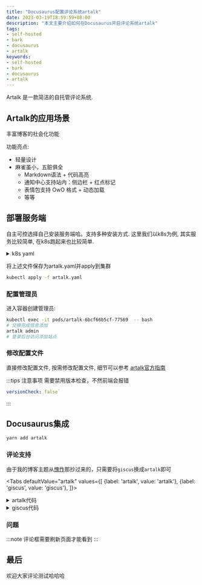 ```yaml
---
title: "Docusaurus配置评论系统artalk"
date: 2023-03-19T18:59:59+08:00
description: "本文主要介绍如何在Docusaurus开启评论系统artalk"
tags:
- self-hosted
- bark
- docusaurus
- artalk
keywords:
- self-hosted
- bark
- docusaurus
- artalk
---
```






Artalk 是一款简洁的自托管评论系统.

<!-- truncate -->

## Artalk的应用场景

丰富博客的社会化功能

功能亮点:

- 轻量设计
- 麻雀虽小，五脏俱全
  - Markdown语法 + 代码高亮
  - 通知中心支持站内：侧边栏 + 红点标记
  - 表情包支持 OwO 格式 + 动态加载
  - 等等

## 部署服务端

自主可控选择自己安装服务端哈。支持多种安装方式. 这里我们以k8s为例, 其实服务比较简单, 在k8s跑起来也比较简单.

<details>
<summary>k8s yaml</summary>

```yaml title="artalk.yaml"
apiVersion: v1
kind: PersistentVolumeClaim
metadata:
  labels:
    k8s.ysicing.me/name: artalk
  name: artalk
spec:
  # storageClassName: tkecfs
  accessModes:
    - ReadWriteMany
  resources:
    requests:
      storage: 1Gi
---
apiVersion: apps/v1
kind: Deployment
metadata:
  labels:
    k8s.ysicing.me/name: artalk
  name: artalk
spec:
  replicas: 1
  selector:
    matchLabels:
      k8s.ysicing.me/name: artalk
  strategy:
    rollingUpdate:
      maxSurge: 25%
      maxUnavailable: 0%
    type: RollingUpdate
  template:
    metadata:
      labels:
        k8s.ysicing.me/name: artalk
    spec:
      containers:
      - image: artalk/artalk-go
        imagePullPolicy: Always
        name: artalk
        resources:
          limits:
            cpu: 150m
            memory: 256Mi
          requests:
            cpu: 50m
            memory: 128Mi
        volumeMounts:
        - mountPath: /data
          name: artalk
      restartPolicy: Always
      volumes:
      - name: artalk
        persistentVolumeClaim:
          claimName: artalk
---
apiVersion: v1
kind: Service
metadata:
  labels:
    k8s.ysicing.me/name: artalk
  name: artalk
spec:
  ports:
  - name: http
    port: 23366
    protocol: TCP
    targetPort: 23366
  selector:
    k8s.ysicing.me/name: artalk
  type: ClusterIP
---
apiVersion: networking.k8s.io/v1
kind: Ingress
metadata:
  labels:
    k8s.ysicing.me/name: artalk
  name: artalk
spec:
  rules:
  - host: artalk.ysicing.cloud
    http:
      paths:
      - backend:
          service:
            name: artalk
            port:
              name: http
        path: /
        pathType: ImplementationSpecific

```

</details>

将上述文件保存为artalk.yaml并apply到集群

```bash
kubectl apply -f artalk.yaml
```

### 配置管理员

进入容器创建管理员:

```bash
kubectl exec -it pods/artalk-6bcf66b5cf-77569  -- bash
# 交换完成信息添加
artalk admin
# 登录后台访问添加站点
```

### 修改配置文件

直接修改配置文件, 按需修改配置文件, 细节可以参考 [artalk官方指南](https://artalk.js.org/guide/frontend/sidebar.html)

:::tips 注意事项
需要禁用版本检查，不然前端会报错

```yaml title="需要检查这个参数是否为false"
versionCheck: false`
```

:::

## Docusaurus集成

```bash
yarn add artalk
```

### 评论支持

由于我的博客主题从[愧怍](https://kuizuo.cn/)那抄过来的，只需要将`giscus`换成`artalk`即可

<Tabs
  defaultValue="artalk"
  values={[
    {label: 'artalk', value: 'artalk'},
    {label: 'giscus', value: 'giscus'},
  ]}>
  <TabItem value="artalk" label="artalk">
    <details>
<summary>artalk代码</summary>

```ts
import React, { useEffect }  from 'react'
import 'artalk/dist/Artalk.css'
import BrowserOnly from '@docusaurus/BrowserOnly';
export default function Comment(): JSX.Element {
  return (
    <BrowserOnly fallback={<div>Loading Comments...</div>}>
      {() => {
        const Artalk = require('artalk').default;
        useEffect(() => {
          Artalk.init({
            el: '#comment',
            pageKey: `${window.location.pathname}`,
            pageTitle: `${window.document.title}`,
            server: 'https://artalk.ysicing.cloud/',
            site: '缘生笔记',
          });
        });
        return <div id="comment" className="artalk-comments" />;
      }}
    </BrowserOnly>
  );
}
```

</details>

  </TabItem>
  <TabItem value="giscus" label="giscus">
        <details>
<summary>giscus代码</summary>

```ts
import React from 'react'
import { useThemeConfig, useColorMode } from '@docusaurus/theme-common'
import useDocusaurusContext from '@docusaurus/useDocusaurusContext'
import { ThemeConfig } from '@docusaurus/preset-classic'
import BrowserOnly from '@docusaurus/BrowserOnly'
import Giscus, { GiscusProps } from '@giscus/react'

interface CustomThemeConfig extends ThemeConfig {
  giscus: GiscusProps & { darkTheme: string }
}

const defaultConfig: Partial<GiscusProps> & { darkTheme: string } = {
  id: 'comments',
  mapping: 'title',
  reactionsEnabled: '1',
  emitMetadata: '0',
  inputPosition: 'top',
  lang: 'zh-CN',
  theme: 'light',
  darkTheme: 'dark',
}

export default function Comment(): JSX.Element {
  const themeConfig = useThemeConfig() as CustomThemeConfig
  const { i18n } = useDocusaurusContext()

  // merge default config
  const giscus = { ...defaultConfig, ...themeConfig.giscus }

  if (!giscus.repo || !giscus.repoId || !giscus.categoryId) {
    throw new Error(
      'You must provide `repo`, `repoId`, and `categoryId` to `themeConfig.giscus`.',
    )
  }

  giscus.theme =
    useColorMode().colorMode === 'dark' ? giscus.darkTheme : giscus.theme
  giscus.lang = i18n.currentLocale

  return (
    <BrowserOnly fallback={<div>Loading Comments...</div>}>
      {() => <Giscus {...giscus} />}
    </BrowserOnly>
  )
}
```

</details>

  </TabItem>
</Tabs>

### 问题

:::note
评论框需要刷新页面才能看到
:::

## 最后

欢迎大家评论测试哈哈哈
